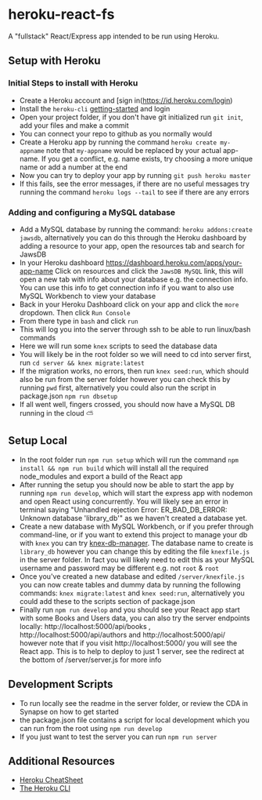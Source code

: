 # heroku-react-fs

A "fullstack" React/Express app intended to be run using Heroku.

## Setup with Heroku

### Initial Steps to install with Heroku

- Create a Heroku account and [sign in(https://id.heroku.com/login)
- Install the `heroku-cli` [getting-started](https://devcenter.heroku.com/articles/getting-started-with-nodejs#set-up) and login
- Open your project folder, if you don't have git initialized run `git init`, add your files and make a commit
- You can connect your repo to github as you normally would
- Create a Heroku app by running the command `heroku create my-appname` note that `my-appname` would be replaced by your actual app-name. If you get a conflict, e.g. name exists, try choosing a more unique name or add a number at the end
- Now you can try to deploy your app by running `git push heroku master`
- If this fails, see the error messages, if there are no useful messages try running the command `heroku logs --tail` to see if there are any errors

### Adding and configuring a MySQL database

- Add a MySQL database by running the command: `heroku addons:create jawsdb`, alternatively you can do this through the Heroku dashboard by adding a resource to your app, open the resources tab and search for JawsDB
- In your Heroku dashboard https://dashboard.heroku.com/apps/your-app-name Click on resources and click the `JawsDB MySQL` link, this will open a new tab with info about your database e.g. the connection info. You can use this info to get connection info if you want to also use MySQL Workbench to view your database
- Back in your Heroku Dashboard click on your app and click the `more` dropdown. Then click `Run Console`
- From there type in `bash` and click `run`
- This will log you into the server through ssh to be able to run linux/bash commands
- Here we will run some `knex` scripts to seed the database data
- You will likely be in the root folder so we will need to cd into server first, run `cd server && knex migrate:latest`
- If the migration works, no errors, then run `knex seed:run`, which should also be run from the server folder however you can check this by running `pwd` first, alternatively you could also run the script in package.json `npm run dbsetup`
- If all went well, fingers crossed, you should now have a MySQL DB running in the cloud ⛅️

## Setup Local

- In the root folder run `npm run setup` which will run the command `npm install && npm run build` which will install all the required node_modules and export a build of the React app
- After running the setup you should now be able to start the app by running `npm run develop`, which will start the express app with nodemon and open React using concurrently. You will likely see an error in terminal saying "Unhandled rejection Error: ER_BAD_DB_ERROR: Unknown database 'library_db'" as we haven't created a database yet.
- Create a new database with MySQL Workbench, or if you prefer through command-line, or if you want to extend this project to manage your db with `knex` you can try [knex-db-manager](https://github.com/Vincit/knex-db-manager). The database name to create is `library_db` however you can change this by editing the file `knexfile.js` in the server folder. In fact you will likely need to edit this as your MySQL username and password may be different e.g. not `root` & `root`
- Once you've created a new database and edited `/server/knexfile.js` you can now create tables and dummy data by running the following commands: `knex migrate:latest` and `knex seed:run`, alternatively you could add these to the scripts section of package.json
- Finally run `npm run develop` and you should see your React app start with some Books and Users data, you can also try the server endpoints locally:
  http://localhost:5000/api/books , http://localhost:5000/api/authors and http://localhost:5000/api/ however note that if you visit http://localhost:5000/ you will see the React app. This is to help to deploy to just 1 server, see the redirect at the bottom of /server/server.js for more info

## Development Scripts

- To run locally see the readme in the server folder, or review the CDA in Synapse on how to get started
- the package.json file contains a script for local development which you can run from the root using `npm run develop`
- If you just want to test the server you can run `npm run server`

## Additional Resources

- [Heroku CheatSheet](https://devhints.io/heroku)
- [The Heroku CLI](https://devcenter.heroku.com/articles/heroku-cli)
